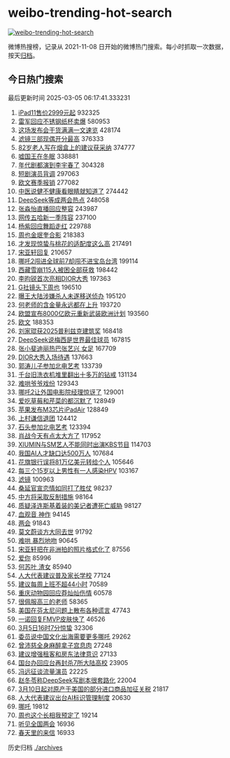 # weibo-trending-hot-search

[![weibo-trending-hot-search](https://github.com/ameizi/weibo-trending-hot-search/actions/workflows/ci.yml/badge.svg)](https://github.com/ameizi/weibo-trending-hot-search/actions/workflows/ci.yml)

微博热搜榜，记录从 2021-11-08 日开始的微博热门搜索。每小时抓取一次数据，按天[归档](./archives)。

## 今日热门搜索

<!-- BEGIN --> 
最后更新时间 2025-03-05 06:17:41.333231 
1. [iPad11售价2999元起](https://s.weibo.com/weibo?q=%23iPad11%E5%94%AE%E4%BB%B72999%E5%85%83%E8%B5%B7%23&t=31&band_rank=1&Refer=top) 932325
1. [雷军回应不锈钢纸杯卖爆](https://s.weibo.com/weibo?q=%23%E9%9B%B7%E5%86%9B%E5%9B%9E%E5%BA%94%E4%B8%8D%E9%94%88%E9%92%A2%E7%BA%B8%E6%9D%AF%E5%8D%96%E7%88%86%23&t=31&band_rank=2&Refer=top) 580953
1. [这场发布会干货满满一文速览](https://s.weibo.com/weibo?q=%23%E8%BF%99%E5%9C%BA%E5%8F%91%E5%B8%83%E4%BC%9A%E5%B9%B2%E8%B4%A7%E6%BB%A1%E6%BB%A1%E4%B8%80%E6%96%87%E9%80%9F%E8%A7%88%23&t=31&band_rank=3&Refer=top) 428174
1. [滤镜三部现偶开分最高](https://s.weibo.com/weibo?q=%E6%BB%A4%E9%95%9C%E4%B8%89%E9%83%A8%E7%8E%B0%E5%81%B6%E5%BC%80%E5%88%86%E6%9C%80%E9%AB%98&t=31&band_rank=4&Refer=top) 376333
1. [82岁老人写在烟盒上的建议获采纳](https://s.weibo.com/weibo?q=%2382%E5%B2%81%E8%80%81%E4%BA%BA%E5%86%99%E5%9C%A8%E7%83%9F%E7%9B%92%E4%B8%8A%E7%9A%84%E5%BB%BA%E8%AE%AE%E8%8E%B7%E9%87%87%E7%BA%B3%23&t=31&band_rank=5&Refer=top) 374777
1. [嘘国王在冬眠](https://s.weibo.com/weibo?q=%E5%98%98%E5%9B%BD%E7%8E%8B%E5%9C%A8%E5%86%AC%E7%9C%A0&t=31&band_rank=6&Refer=top) 338881
1. [年代剧都演到李宇春了](https://s.weibo.com/weibo?q=%E5%B9%B4%E4%BB%A3%E5%89%A7%E9%83%BD%E6%BC%94%E5%88%B0%E6%9D%8E%E5%AE%87%E6%98%A5%E4%BA%86&t=31&band_rank=7&Refer=top) 304328
1. [短剧演员背调](https://s.weibo.com/weibo?q=%23%E7%9F%AD%E5%89%A7%E6%BC%94%E5%91%98%E8%83%8C%E8%B0%83%23&t=31&band_rank=8&Refer=top) 297063
1. [欧文赛季报销](https://s.weibo.com/weibo?q=%23%E6%AC%A7%E6%96%87%E8%B5%9B%E5%AD%A3%E6%8A%A5%E9%94%80%23&t=31&band_rank=2&Refer=top) 277082
1. [中医说健不健康看眼睛就知道了](https://s.weibo.com/weibo?q=%23%E4%B8%AD%E5%8C%BB%E8%AF%B4%E5%81%A5%E4%B8%8D%E5%81%A5%E5%BA%B7%E7%9C%8B%E7%9C%BC%E7%9D%9B%E5%B0%B1%E7%9F%A5%E9%81%93%E4%BA%86%23&t=31&band_rank=9&Refer=top) 274442
1. [DeepSeek等成两会热点](https://s.weibo.com/weibo?q=%23DeepSeek%E7%AD%89%E6%88%90%E4%B8%A4%E4%BC%9A%E7%83%AD%E7%82%B9%23&t=31&band_rank=10&Refer=top) 248058
1. [张淼怡直播回应整容](https://s.weibo.com/weibo?q=%23%E5%BC%A0%E6%B7%BC%E6%80%A1%E7%9B%B4%E6%92%AD%E5%9B%9E%E5%BA%94%E6%95%B4%E5%AE%B9%23&t=31&band_rank=11&Refer=top) 243987
1. [网传五哈新一季阵容](https://s.weibo.com/weibo?q=%23%E7%BD%91%E4%BC%A0%E4%BA%94%E5%93%88%E6%96%B0%E4%B8%80%E5%AD%A3%E9%98%B5%E5%AE%B9%23&t=31&band_rank=12&Refer=top) 237100
1. [杨紫回应舞蹈走红](https://s.weibo.com/weibo?q=%23%E6%9D%A8%E7%B4%AB%E5%9B%9E%E5%BA%94%E8%88%9E%E8%B9%88%E8%B5%B0%E7%BA%A2%23&t=31&band_rank=13&Refer=top) 229788
1. [周也金珉奎合影](https://s.weibo.com/weibo?q=%E5%91%A8%E4%B9%9F%E9%87%91%E7%8F%89%E5%A5%8E%E5%90%88%E5%BD%B1&t=31&band_rank=14&Refer=top) 218383
1. [才发现惊蛰与桃花的适配度这么高](https://s.weibo.com/weibo?q=%23%E6%89%8D%E5%8F%91%E7%8E%B0%E6%83%8A%E8%9B%B0%E4%B8%8E%E6%A1%83%E8%8A%B1%E7%9A%84%E9%80%82%E9%85%8D%E5%BA%A6%E8%BF%99%E4%B9%88%E9%AB%98%23&t=31&band_rank=15&Refer=top) 217491
1. [宋亚轩回复](https://s.weibo.com/weibo?q=%E5%AE%8B%E4%BA%9A%E8%BD%A9%E5%9B%9E%E5%A4%8D&t=31&band_rank=16&Refer=top) 210657
1. [哪吒2闯进全球前7却闯不进宝岛台湾](https://s.weibo.com/weibo?q=%23%E5%93%AA%E5%90%922%E9%97%AF%E8%BF%9B%E5%85%A8%E7%90%83%E5%89%8D7%E5%8D%B4%E9%97%AF%E4%B8%8D%E8%BF%9B%E5%AE%9D%E5%B2%9B%E5%8F%B0%E6%B9%BE%23&t=31&band_rank=17&Refer=top) 199114
1. [西藏雪崩115人被困全部获救](https://s.weibo.com/weibo?q=%23%E8%A5%BF%E8%97%8F%E9%9B%AA%E5%B4%A9115%E4%BA%BA%E8%A2%AB%E5%9B%B0%E5%85%A8%E9%83%A8%E8%8E%B7%E6%95%91%23&t=31&band_rank=18&Refer=top) 198442
1. [李昀锐首次亮相DIOR大秀](https://s.weibo.com/weibo?q=%23%E6%9D%8E%E6%98%80%E9%94%90%E9%A6%96%E6%AC%A1%E4%BA%AE%E7%9B%B8DIOR%E5%A4%A7%E7%A7%80%23&t=31&band_rank=19&Refer=top) 197363
1. [G社镜头下周也](https://s.weibo.com/weibo?q=%23G%E7%A4%BE%E9%95%9C%E5%A4%B4%E4%B8%8B%E5%91%A8%E4%B9%9F%23&t=31&band_rank=20&Refer=top) 196510
1. [曝王大陆涉嫌杀人未遂移送侦办](https://s.weibo.com/weibo?q=%23%E6%9B%9D%E7%8E%8B%E5%A4%A7%E9%99%86%E6%B6%89%E5%AB%8C%E6%9D%80%E4%BA%BA%E6%9C%AA%E9%81%82%E7%A7%BB%E9%80%81%E4%BE%A6%E5%8A%9E%23&t=31&band_rank=21&Refer=top) 195120
1. [何老师的含金量永远都在上升](https://s.weibo.com/weibo?q=%E4%BD%95%E8%80%81%E5%B8%88%E7%9A%84%E5%90%AB%E9%87%91%E9%87%8F%E6%B0%B8%E8%BF%9C%E9%83%BD%E5%9C%A8%E4%B8%8A%E5%8D%87&t=31&band_rank=22&Refer=top) 193720
1. [欧盟宣布8000亿欧元重新武装欧洲计划](https://s.weibo.com/weibo?q=%23%E6%AC%A7%E7%9B%9F%E5%AE%A3%E5%B8%838000%E4%BA%BF%E6%AC%A7%E5%85%83%E9%87%8D%E6%96%B0%E6%AD%A6%E8%A3%85%E6%AC%A7%E6%B4%B2%E8%AE%A1%E5%88%92%23&t=31&band_rank=23&Refer=top) 193560
1. [欧文](https://s.weibo.com/weibo?q=%E6%AC%A7%E6%96%87&t=31&band_rank=7&Refer=top) 188353
1. [刘家琨获2025普利兹克建筑奖](https://s.weibo.com/weibo?q=%23%E5%88%98%E5%AE%B6%E7%90%A8%E8%8E%B72025%E6%99%AE%E5%88%A9%E5%85%B9%E5%85%8B%E5%BB%BA%E7%AD%91%E5%A5%96%23&t=31&band_rank=24&Refer=top) 168418
1. [DeepSeek说梅西是世界最佳球员](https://s.weibo.com/weibo?q=%23DeepSeek%E8%AF%B4%E6%A2%85%E8%A5%BF%E6%98%AF%E4%B8%96%E7%95%8C%E6%9C%80%E4%BD%B3%E7%90%83%E5%91%98%23&t=31&band_rank=25&Refer=top) 167815
1. [张小斐迪丽热巴张艺兴 女足](https://s.weibo.com/weibo?q=%E5%BC%A0%E5%B0%8F%E6%96%90%E8%BF%AA%E4%B8%BD%E7%83%AD%E5%B7%B4%E5%BC%A0%E8%89%BA%E5%85%B4%20%E5%A5%B3%E8%B6%B3&t=31&band_rank=26&Refer=top) 167709
1. [DIOR大秀入场待遇](https://s.weibo.com/weibo?q=%23DIOR%E5%A4%A7%E7%A7%80%E5%85%A5%E5%9C%BA%E5%BE%85%E9%81%87%23&t=31&band_rank=11&Refer=top) 137663
1. [郭涛儿子参加北电艺考](https://s.weibo.com/weibo?q=%23%E9%83%AD%E6%B6%9B%E5%84%BF%E5%AD%90%E5%8F%82%E5%8A%A0%E5%8C%97%E7%94%B5%E8%89%BA%E8%80%83%23&t=31&band_rank=27&Refer=top) 133739
1. [千台旧洗衣机堆里翻出十多万的钻戒](https://s.weibo.com/weibo?q=%23%E5%8D%83%E5%8F%B0%E6%97%A7%E6%B4%97%E8%A1%A3%E6%9C%BA%E5%A0%86%E9%87%8C%E7%BF%BB%E5%87%BA%E5%8D%81%E5%A4%9A%E4%B8%87%E7%9A%84%E9%92%BB%E6%88%92%23&t=31&band_rank=28&Refer=top) 131134
1. [难哄爷爷戏份](https://s.weibo.com/weibo?q=%E9%9A%BE%E5%93%84%E7%88%B7%E7%88%B7%E6%88%8F%E4%BB%BD&t=31&band_rank=29&Refer=top) 129343
1. [哪吒2让外国电影院经理惊讶了](https://s.weibo.com/weibo?q=%23%E5%93%AA%E5%90%922%E8%AE%A9%E5%A4%96%E5%9B%BD%E7%94%B5%E5%BD%B1%E9%99%A2%E7%BB%8F%E7%90%86%E6%83%8A%E8%AE%B6%E4%BA%86%23&t=31&band_rank=30&Refer=top) 129001
1. [爱吃草莓和芹菜的都沉默了](https://s.weibo.com/weibo?q=%23%E7%88%B1%E5%90%83%E8%8D%89%E8%8E%93%E5%92%8C%E8%8A%B9%E8%8F%9C%E7%9A%84%E9%83%BD%E6%B2%89%E9%BB%98%E4%BA%86%23&t=31&band_rank=31&Refer=top) 128949
1. [苹果发布M3芯片iPadAir](https://s.weibo.com/weibo?q=%23%E8%8B%B9%E6%9E%9C%E5%8F%91%E5%B8%83M3%E8%8A%AF%E7%89%87iPadAir%23&t=31&band_rank=32&Refer=top) 128849
1. [上村谦信退团](https://s.weibo.com/weibo?q=%E4%B8%8A%E6%9D%91%E8%B0%A6%E4%BF%A1%E9%80%80%E5%9B%A2&t=31&band_rank=33&Refer=top) 124412
1. [石头参加北电艺考](https://s.weibo.com/weibo?q=%23%E7%9F%B3%E5%A4%B4%E5%8F%82%E5%8A%A0%E5%8C%97%E7%94%B5%E8%89%BA%E8%80%83%23&t=31&band_rank=34&Refer=top) 123394
1. [肖战今天有点太大方了](https://s.weibo.com/weibo?q=%23%E8%82%96%E6%88%98%E4%BB%8A%E5%A4%A9%E6%9C%89%E7%82%B9%E5%A4%AA%E5%A4%A7%E6%96%B9%E4%BA%86%23&t=31&band_rank=35&Refer=top) 117952
1. [XIUMIN与SM艺人不能同时出演KBS节目](https://s.weibo.com/weibo?q=%23XIUMIN%E4%B8%8ESM%E8%89%BA%E4%BA%BA%E4%B8%8D%E8%83%BD%E5%90%8C%E6%97%B6%E5%87%BA%E6%BC%94KBS%E8%8A%82%E7%9B%AE%23&t=31&band_rank=36&Refer=top) 114703
1. [我国AI人才缺口达500万人](https://s.weibo.com/weibo?q=%23%E6%88%91%E5%9B%BDAI%E4%BA%BA%E6%89%8D%E7%BC%BA%E5%8F%A3%E8%BE%BE500%E4%B8%87%E4%BA%BA%23&t=31&band_rank=37&Refer=top) 107684
1. [花旗银行误将81万亿美元转给个人](https://s.weibo.com/weibo?q=%23%E8%8A%B1%E6%97%97%E9%93%B6%E8%A1%8C%E8%AF%AF%E5%B0%8681%E4%B8%87%E4%BA%BF%E7%BE%8E%E5%85%83%E8%BD%AC%E7%BB%99%E4%B8%AA%E4%BA%BA%23&t=31&band_rank=38&Refer=top) 105646
1. [每三个15岁以上男性有一人感染HPV](https://s.weibo.com/weibo?q=%23%E6%AF%8F%E4%B8%89%E4%B8%AA15%E5%B2%81%E4%BB%A5%E4%B8%8A%E7%94%B7%E6%80%A7%E6%9C%89%E4%B8%80%E4%BA%BA%E6%84%9F%E6%9F%93HPV%23&t=31&band_rank=39&Refer=top) 103167
1. [滤镜](https://s.weibo.com/weibo?q=%E6%BB%A4%E9%95%9C&t=31&band_rank=40&Refer=top) 100963
1. [桑延官宣恋情如同打了胜仗](https://s.weibo.com/weibo?q=%E6%A1%91%E5%BB%B6%E5%AE%98%E5%AE%A3%E6%81%8B%E6%83%85%E5%A6%82%E5%90%8C%E6%89%93%E4%BA%86%E8%83%9C%E4%BB%97&t=31&band_rank=41&Refer=top) 98237
1. [中方将采取反制措施](https://s.weibo.com/weibo?q=%23%E4%B8%AD%E6%96%B9%E5%B0%86%E9%87%87%E5%8F%96%E5%8F%8D%E5%88%B6%E6%8E%AA%E6%96%BD%23&t=31&band_rank=42&Refer=top) 98164
1. [质疑泽连斯基着装的美记者遭死亡威胁](https://s.weibo.com/weibo?q=%23%E8%B4%A8%E7%96%91%E6%B3%BD%E8%BF%9E%E6%96%AF%E5%9F%BA%E7%9D%80%E8%A3%85%E7%9A%84%E7%BE%8E%E8%AE%B0%E8%80%85%E9%81%AD%E6%AD%BB%E4%BA%A1%E5%A8%81%E8%83%81%23&t=31&band_rank=43&Refer=top) 98127
1. [血观音 神作](https://s.weibo.com/weibo?q=%E8%A1%80%E8%A7%82%E9%9F%B3%20%E7%A5%9E%E4%BD%9C&t=31&band_rank=44&Refer=top) 94145
1. [两会](https://s.weibo.com/weibo?q=%23%E4%B8%A4%E4%BC%9A%23&t=31&band_rank=45&Refer=top) 91843
1. [莫文蔚谈方大同去世](https://s.weibo.com/weibo?q=%23%E8%8E%AB%E6%96%87%E8%94%9A%E8%B0%88%E6%96%B9%E5%A4%A7%E5%90%8C%E5%8E%BB%E4%B8%96%23&t=31&band_rank=46&Refer=top) 91792
1. [难哄 暴烈地吻](https://s.weibo.com/weibo?q=%E9%9A%BE%E5%93%84%20%E6%9A%B4%E7%83%88%E5%9C%B0%E5%90%BB&t=31&band_rank=47&Refer=top) 90645
1. [宋亚轩把在非洲拍的照片格式化了](https://s.weibo.com/weibo?q=%E5%AE%8B%E4%BA%9A%E8%BD%A9%E6%8A%8A%E5%9C%A8%E9%9D%9E%E6%B4%B2%E6%8B%8D%E7%9A%84%E7%85%A7%E7%89%87%E6%A0%BC%E5%BC%8F%E5%8C%96%E4%BA%86&t=31&band_rank=48&Refer=top) 87556
1. [爱你](https://s.weibo.com/weibo?q=%E7%88%B1%E4%BD%A0&t=31&band_rank=49&Refer=top) 85996
1. [何苏叶 渣女](https://s.weibo.com/weibo?q=%E4%BD%95%E8%8B%8F%E5%8F%B6%20%E6%B8%A3%E5%A5%B3&t=31&band_rank=50&Refer=top) 85940
1. [人大代表建议普及家长学校](https://s.weibo.com/weibo?q=%23%E4%BA%BA%E5%A4%A7%E4%BB%A3%E8%A1%A8%E5%BB%BA%E8%AE%AE%E6%99%AE%E5%8F%8A%E5%AE%B6%E9%95%BF%E5%AD%A6%E6%A0%A1%23&t=31&band_rank=10&Refer=top) 77124
1. [建议每周上班不超44小时](https://s.weibo.com/weibo?q=%23%E5%BB%BA%E8%AE%AE%E6%AF%8F%E5%91%A8%E4%B8%8A%E7%8F%AD%E4%B8%8D%E8%B6%8544%E5%B0%8F%E6%97%B6%23&t=31&band_rank=28&Refer=top) 70589
1. [重庆动物园回应莽灿灿伤情](https://s.weibo.com/weibo?q=%23%E9%87%8D%E5%BA%86%E5%8A%A8%E7%89%A9%E5%9B%AD%E5%9B%9E%E5%BA%94%E8%8E%BD%E7%81%BF%E7%81%BF%E4%BC%A4%E6%83%85%23&t=31&band_rank=15&Refer=top) 60578
1. [很佩服高三的老师](https://s.weibo.com/weibo?q=%E5%BE%88%E4%BD%A9%E6%9C%8D%E9%AB%98%E4%B8%89%E7%9A%84%E8%80%81%E5%B8%88&t=31&band_rank=40&Refer=top) 58365
1. [美国在芬太尼问题上散布各种谎言](https://s.weibo.com/weibo?q=%23%E7%BE%8E%E5%9B%BD%E5%9C%A8%E8%8A%AC%E5%A4%AA%E5%B0%BC%E9%97%AE%E9%A2%98%E4%B8%8A%E6%95%A3%E5%B8%83%E5%90%84%E7%A7%8D%E8%B0%8E%E8%A8%80%23&t=31&band_rank=48&Refer=top) 47743
1. [一诺回复FMVP皮肤快了](https://s.weibo.com/weibo?q=%23%E4%B8%80%E8%AF%BA%E5%9B%9E%E5%A4%8DFMVP%E7%9A%AE%E8%82%A4%E5%BF%AB%E4%BA%86%23&t=31&band_rank=49&Refer=top) 46526
1. [3月5日16时7分惊蛰](https://s.weibo.com/weibo?q=%233%E6%9C%885%E6%97%A516%E6%97%B67%E5%88%86%E6%83%8A%E8%9B%B0%23&t=31&band_rank=42&Refer=top) 32306
1. [委员说中国文化出海需要更多哪吒](https://s.weibo.com/weibo?q=%23%E5%A7%94%E5%91%98%E8%AF%B4%E4%B8%AD%E5%9B%BD%E6%96%87%E5%8C%96%E5%87%BA%E6%B5%B7%E9%9C%80%E8%A6%81%E6%9B%B4%E5%A4%9A%E5%93%AA%E5%90%92%23&t=31&band_rank=22&Refer=top) 29262
1. [曾沛慈全身麻醉拿子宫息肉](https://s.weibo.com/weibo?q=%23%E6%9B%BE%E6%B2%9B%E6%85%88%E5%85%A8%E8%BA%AB%E9%BA%BB%E9%86%89%E6%8B%BF%E5%AD%90%E5%AE%AB%E6%81%AF%E8%82%89%23&t=31&band_rank=42&Refer=top) 27248
1. [建议增强租客和房东法律意识](https://s.weibo.com/weibo?q=%23%E5%BB%BA%E8%AE%AE%E5%A2%9E%E5%BC%BA%E7%A7%9F%E5%AE%A2%E5%92%8C%E6%88%BF%E4%B8%9C%E6%B3%95%E5%BE%8B%E6%84%8F%E8%AF%86%23&t=31&band_rank=31&Refer=top) 27133
1. [国台办回应台再封杀7所大陆高校](https://s.weibo.com/weibo?q=%23%E5%9B%BD%E5%8F%B0%E5%8A%9E%E5%9B%9E%E5%BA%94%E5%8F%B0%E5%86%8D%E5%B0%81%E6%9D%807%E6%89%80%E5%A4%A7%E9%99%86%E9%AB%98%E6%A0%A1%23&t=31&band_rank=32&Refer=top) 23905
1. [冯远征谈流量演员](https://s.weibo.com/weibo?q=%23%E5%86%AF%E8%BF%9C%E5%BE%81%E8%B0%88%E6%B5%81%E9%87%8F%E6%BC%94%E5%91%98%23&t=31&band_rank=38&Refer=top) 22225
1. [赵冬苓称DeepSeek写剧本很套路化](https://s.weibo.com/weibo?q=%23%E8%B5%B5%E5%86%AC%E8%8B%93%E7%A7%B0DeepSeek%E5%86%99%E5%89%A7%E6%9C%AC%E5%BE%88%E5%A5%97%E8%B7%AF%E5%8C%96%23&t=31&band_rank=46&Refer=top) 22004
1. [3月10日起对原产于美国的部分进口商品加征关税](https://s.weibo.com/weibo?q=%233%E6%9C%8810%E6%97%A5%E8%B5%B7%E5%AF%B9%E5%8E%9F%E4%BA%A7%E4%BA%8E%E7%BE%8E%E5%9B%BD%E7%9A%84%E9%83%A8%E5%88%86%E8%BF%9B%E5%8F%A3%E5%95%86%E5%93%81%E5%8A%A0%E5%BE%81%E5%85%B3%E7%A8%8E%23&t=31&band_rank=49&Refer=top) 21817
1. [人大代表建议出台AI标识管理制度](https://s.weibo.com/weibo?q=%23%E4%BA%BA%E5%A4%A7%E4%BB%A3%E8%A1%A8%E5%BB%BA%E8%AE%AE%E5%87%BA%E5%8F%B0AI%E6%A0%87%E8%AF%86%E7%AE%A1%E7%90%86%E5%88%B6%E5%BA%A6%23&t=31&band_rank=24&Refer=top) 20630
1. [哪吒](https://s.weibo.com/weibo?q=%E5%93%AA%E5%90%92&t=31&band_rank=47&Refer=top) 19812
1. [周也这个长相我预定了](https://s.weibo.com/weibo?q=%E5%91%A8%E4%B9%9F%E8%BF%99%E4%B8%AA%E9%95%BF%E7%9B%B8%E6%88%91%E9%A2%84%E5%AE%9A%E4%BA%86&t=31&band_rank=28&Refer=top) 19214
1. [听见全国两会](https://s.weibo.com/weibo?q=%23%E5%90%AC%E8%A7%81%E5%85%A8%E5%9B%BD%E4%B8%A4%E4%BC%9A%23&t=31&band_rank=46&Refer=top) 16936
1. [春天里的来信](https://s.weibo.com/weibo?q=%23%E6%98%A5%E5%A4%A9%E9%87%8C%E7%9A%84%E6%9D%A5%E4%BF%A1%23&t=31&band_rank=50&Refer=top) 16933
<!-- END -->

历史归档 [./archives](./archives)

